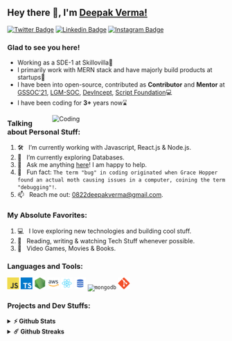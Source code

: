 ## Hey there 👋, I'm [Deepak Verma!](https://github.com/deeqakkk/)

[![Twitter Badge](https://img.shields.io/badge/-Twitter-00acee?style=flat-square&logo=Twitter&logoColor=white)](https://twitter.com/deeqakkk)
[![Linkedin Badge](https://img.shields.io/badge/-LinkedIn-0e76a8?style=flat-square&logo=Linkedin&logoColor=white)](https://linkedin.com/in/deeqakkk)
[![Instagram Badge](https://img.shields.io/badge/-Instagram-e4405f?style=flat-square&logo=Instagram&logoColor=white)](https://instagram.com/letdeepak.dev/)

### Glad to see you here! &nbsp; 

-  Working as a SDE-1 at Skillovilla🚀
- I primarily work with MERN stack and have majorly build products at startups🌟
- I have been into open-source, contributed as **Contributor** and **Mentor** at [GSSOC'21](https://www.linkedin.com/company/girlscriptsoc/), [LGM-SOC](https://www.linkedin.com/company/letsgrowmore/), [DevIncept](https://www.linkedin.com/company/devincept/), [Script Foundation](https://github.com/scriptfoundation)💻
- I have been coding for **3+** years now⌛

<img align="right" alt="Coding" width="400" src="https://user-images.githubusercontent.com/78724676/107845321-998ad500-6e00-11eb-8f60-a90db837bdb2.gif">

### Talking about Personal Stuff:

1. 🛠 &nbsp; I’m currently working with Javascript, React.js & Node.js.
2. 🚀 &nbsp; I’m currently exploring Databases.
3. 💬 &nbsp; Ask me anything [here](https://twitter.com/Deeqakkk)! I am happy to help.
4. 👾 &nbsp; Fun fact: ```The term "bug" in coding originated when Grace Hopper found an actual moth causing issues in a computer, coining the term "debugging"!```.
5. 📫 &nbsp; Reach me out: 0822deepakverma@gmail.com.


### My Absolute Favorites:

1. 💻 &nbsp; I love exploring new technologies and building cool stuff.
2. 📰 &nbsp; Reading, writing & watching Tech Stuff whenever possible.
3. 🍕 &nbsp; Video Games, Movies & Books.

### Languages and Tools:

<code><img height="27" src="https://raw.githubusercontent.com/github/explore/80688e429a7d4ef2fca1e82350fe8e3517d3494d/topics/javascript/javascript.png" alt="javascript"></code>
<code><img height="27" src="https://raw.githubusercontent.com/github/explore/80688e429a7d4ef2fca1e82350fe8e3517d3494d/topics/typescript/typescript.png" alt="typescript"></code>
<code><img height="27" src="https://raw.githubusercontent.com/github/explore/80688e429a7d4ef2fca1e82350fe8e3517d3494d/topics/nodejs/nodejs.png" alt="nodejs"></code>
<code><img height="27" src="https://raw.githubusercontent.com/github/explore/80688e429a7d4ef2fca1e82350fe8e3517d3494d/topics/aws/aws.png" alt="aws"></code>
<code><img height="27" src="https://raw.githubusercontent.com/github/explore/80688e429a7d4ef2fca1e82350fe8e3517d3494d/topics/react/react.png" alt="react"></code>
<code><img height="27" src="https://raw.githubusercontent.com/github/explore/80688e429a7d4ef2fca1e82350fe8e3517d3494d/topics/sql/sql.png" alt="sql"></code>
<code><img height="27" src="https://encrypted-tbn0.gstatic.com/images?q=tbn%3AANd9GcSTTzPAw-55ssm1Im594xYZ9eRQu2JylrkYLg&usqp=CAU" alt="mongodb"></code>
<code><img height="27" src="https://raw.githubusercontent.com/devicons/devicon/master/icons/git/git-original.svg" alt="git"></code>

### Projects and Dev Stuffs:
<details>
  <summary><b>⚡ Github Stats</b></summary>
  <br />
  <img height="180em" src="https://github-readme-stats.vercel.app/api?username=deeqakkk&show_icons=true&hide_border=true&&count_private=true&include_all_commits=true" />
  <img height="180em" src="https://github-readme-stats.vercel.app/api/top-langs/?username=deeqakkk&exclude_repo=KNN-Image-Classification&show_icons=true&hide_border=true&layout=compact&langs_count=8"/>
</details>

<details>
  <summary><b>☄️ Github Streaks</b></summary>
  <br />
  <img height="180em" src="https://github-readme-streak-stats.herokuapp.com/?user=deeqakkk&hide_border=true" />
</details>
